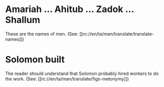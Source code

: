 # Amariah ... Ahitub ... Zadok ... Shallum

These are the names of men. (See: [[rc://en/ta/man/translate/translate-names]])

# Solomon built

The reader should understand that Solomon probably hired workers to do the work. (See: [[rc://en/ta/man/translate/figs-metonymy]])